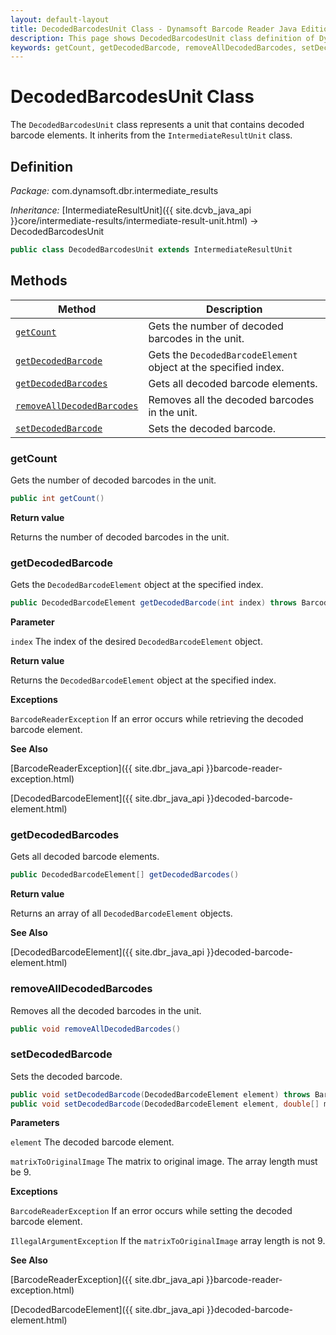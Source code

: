 ```yaml
---
layout: default-layout
title: DecodedBarcodesUnit Class - Dynamsoft Barcode Reader Java Edition API Reference
description: This page shows DecodedBarcodesUnit class definition of Dynamsoft Barcode Reader SDK Java Edition.
keywords: getCount, getDecodedBarcode, removeAllDecodedBarcodes, setDecodedBarcode, DecodedBarcodesUnit, api reference
---
```

# DecodedBarcodesUnit Class

The `DecodedBarcodesUnit` class represents a unit that contains decoded barcode elements. It inherits from the `IntermediateResultUnit` class.

## Definition

*Package:* com.dynamsoft.dbr.intermediate_results

*Inheritance:* [IntermediateResultUnit]({{ site.dcvb_java_api }}core/intermediate-results/intermediate-result-unit.html) -> DecodedBarcodesUnit

```java
public class DecodedBarcodesUnit extends IntermediateResultUnit
```

## Methods

| Method                            | Description |
|-----------------------------------|-------------|
| [`getCount`](#getcount)           | Gets the number of decoded barcodes in the unit.|
| [`getDecodedBarcode`](#getdecodedbarcode)           | Gets the `DecodedBarcodeElement` object at the specified index.|
| [`getDecodedBarcodes`](#getdecodedbarcodes)           | Gets all decoded barcode elements.|
| [`removeAllDecodedBarcodes`](#removealldecodedbarcodes)           | Removes all the decoded barcodes in the unit.|
| [`setDecodedBarcode`](#setdecodedbarcode)           | Sets the decoded barcode.|

### getCount

Gets the number of decoded barcodes in the unit.

```java
public int getCount()
```

**Return value**

Returns the number of decoded barcodes in the unit.

### getDecodedBarcode

Gets the `DecodedBarcodeElement` object at the specified index.

```java
public DecodedBarcodeElement getDecodedBarcode(int index) throws BarcodeReaderException
```

**Parameter**

`index` The index of the desired `DecodedBarcodeElement` object.

**Return value**

Returns the `DecodedBarcodeElement` object at the specified index.

**Exceptions**

`BarcodeReaderException` If an error occurs while retrieving the decoded barcode element.

**See Also**

[BarcodeReaderException]({{ site.dbr_java_api }}barcode-reader-exception.html)

[DecodedBarcodeElement]({{ site.dbr_java_api }}decoded-barcode-element.html)

### getDecodedBarcodes

Gets all decoded barcode elements.

```java
public DecodedBarcodeElement[] getDecodedBarcodes()
```

**Return value**

Returns an array of all `DecodedBarcodeElement` objects.

**See Also**

[DecodedBarcodeElement]({{ site.dbr_java_api }}decoded-barcode-element.html)

### removeAllDecodedBarcodes

Removes all the decoded barcodes in the unit.

```java
public void removeAllDecodedBarcodes()
```

### setDecodedBarcode

Sets the decoded barcode.

```java
public void setDecodedBarcode(DecodedBarcodeElement element) throws BarcodeReaderException
public void setDecodedBarcode(DecodedBarcodeElement element, double[] matrixToOriginalImage) throws BarcodeReaderException
```

**Parameters**

`element` The decoded barcode element.

`matrixToOriginalImage` The matrix to original image. The array length must be 9.

**Exceptions**

`BarcodeReaderException` If an error occurs while setting the decoded barcode element.

`IllegalArgumentException` If the `matrixToOriginalImage` array length is not 9.

**See Also**

[BarcodeReaderException]({{ site.dbr_java_api }}barcode-reader-exception.html)

[DecodedBarcodeElement]({{ site.dbr_java_api }}decoded-barcode-element.html)
